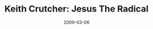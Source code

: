 ---
layout: media
category: media
title: "Keith Crutcher: Jesus The Radical"
date: 2009-03-06
description: "Keith Crutcher discusses Jesus the radical."
yt-embed-url: "//www.youtube.com/embed/k_EyLcyjPJk"
video: "http://s3.amazonaws.com/crossroads-media/other-media/video/keith.mp4"
video-poster: "http://s3.amazonaws.com/crossroads-media/images/keithw3-still.jpg"
---
